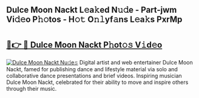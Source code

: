 ## Dulce Moon Nackt L𝚎a𝚔ed N𝚞𝚍e - Part-jwm Vi𝚍𝚎o P𝚑𝚘tos - H𝚘𝚝 O𝚗𝚕yf𝚊ns L𝚎a𝚔s PxrMp

# <h2><a href="http://kf81x8n.oniu.top/?m=Dulce+Moon+Nackt">🔗👉 🔴 Dulce Moon Nackt P𝚑ot𝚘𝚜 V𝚒d𝚎o</a></h2>

[![Dulce Moon Nackt Nu𝚍e𝚜](https://i.imgur.com/0qMVB7G.gif)](http://kf81x8n.oniu.top/?m=Dulce+Moon+Nackt)
Digital artist and web entertainer Dulce Moon Nackt, famed for publishing dance and lifestyle material via solo and collaborative dance presentations and brief videos. Inspiring musician Dulce Moon Nackt, celebrated for their ability to move and inspire others through their music.  
